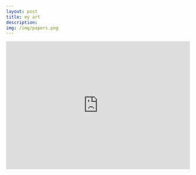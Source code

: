 ```yaml
---
layout: post
title: my art
description:   
img: /img/papers.png
---
```


<iframe width="100%" height="350px" src="https://www.youtube.com/embed/ygYA6hpRvKE" frameborder="0" allow="accelerometer; autoplay; encrypted-media; gyroscope; picture-in-picture" allowfullscreen></iframe>
<div class="galimg">
	<img src="{{ site.baseurl }}/img/papers.png" alt="" title=""/>
</div>
<div class="galimg">
	<img src="{{ site.baseurl }}/img/Untitled_Artwork.png" alt="" title=""/>
</div>
<div class="galimg">
	<img src="https://images-wixmp-ed30a86b8c4ca887773594c2.wixmp.com/f/fadb95a3-9d11-4890-8737-c9df950e7bad/dcnmhl7-b5f88ecc-03be-4966-a44f-924c41014b11.png/v1/fill/w_1600,h_1200,q_80,strp/machine_by_ihadtopickaname_dcnmhl7-fullview.jpg?token=eyJ0eXAiOiJKV1QiLCJhbGciOiJIUzI1NiJ9.eyJzdWIiOiJ1cm46YXBwOjdlMGQxODg5ODIyNjQzNzNhNWYwZDQxNWVhMGQyNmUwIiwiaXNzIjoidXJuOmFwcDo3ZTBkMTg4OTgyMjY0MzczYTVmMGQ0MTVlYTBkMjZlMCIsIm9iaiI6W1t7ImhlaWdodCI6Ijw9MTIwMCIsInBhdGgiOiJcL2ZcL2ZhZGI5NWEzLTlkMTEtNDg5MC04NzM3LWM5ZGY5NTBlN2JhZFwvZGNubWhsNy1iNWY4OGVjYy0wM2JlLTQ5NjYtYTQ0Zi05MjRjNDEwMTRiMTEucG5nIiwid2lkdGgiOiI8PTE2MDAifV1dLCJhdWQiOlsidXJuOnNlcnZpY2U6aW1hZ2Uub3BlcmF0aW9ucyJdfQ.ghQQHaCi1nYsJVTVl-_JT46f4yQwQRrS0__T7hWGyyg" alt="" title=""/>
</div>
<div class="galimg">
	<img src="https://images-wixmp-ed30a86b8c4ca887773594c2.wixmp.com/f/fadb95a3-9d11-4890-8737-c9df950e7bad/dcghjzn-45c570ae-bf29-4070-bdd2-8e2bb8ceb41d.png/v1/fill/w_1024,h_768,q_80,strp/life_inside__by_ihadtopickaname_dcghjzn-fullview.jpg?token=eyJ0eXAiOiJKV1QiLCJhbGciOiJIUzI1NiJ9.eyJzdWIiOiJ1cm46YXBwOjdlMGQxODg5ODIyNjQzNzNhNWYwZDQxNWVhMGQyNmUwIiwiaXNzIjoidXJuOmFwcDo3ZTBkMTg4OTgyMjY0MzczYTVmMGQ0MTVlYTBkMjZlMCIsIm9iaiI6W1t7ImhlaWdodCI6Ijw9NzY4IiwicGF0aCI6IlwvZlwvZmFkYjk1YTMtOWQxMS00ODkwLTg3MzctYzlkZjk1MGU3YmFkXC9kY2doanpuLTQ1YzU3MGFlLWJmMjktNDA3MC1iZGQyLThlMmJiOGNlYjQxZC5wbmciLCJ3aWR0aCI6Ijw9MTAyNCJ9XV0sImF1ZCI6WyJ1cm46c2VydmljZTppbWFnZS5vcGVyYXRpb25zIl19.kpGwgMVnQXcz3JXJ2DVaguOL8Y856IA4by4Kx64mG1c" alt="" title=""/>
</div>
<div class="galimg">
	<img src="{{ site.baseurl }}/img/afternoon.png" alt="" title=""/>
</div>
<div class="galimg">
	<img src="{{ site.baseurl }}/img/catbar.png" alt="" title=""/>
</div>
<div class="galimg">
	<img src="{{ site.baseurl }}/img/Untitled_Artwork-3.png" alt="" title=""/>
</div>
<div class="galimg">
	<img src="{{ site.baseurl }}/img/Untitled_Artwork-4.png" alt="" title=""/>
</div>
<div class="galimg">
	<img src="{{ site.baseurl }}/img/Untitled_Artwork-5.png" alt="" title=""/>
</div>